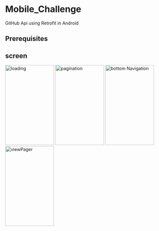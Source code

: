 # Mobile_Challenge
GitHub Api using Retrofit in Android



## Prerequisites


## screen


<img src="https://github.com/leylaBenAissaoui/Mobile_Challenge/blob/master/loading.gif" width="156" height="256" title="loading">
<img src="https://github.com/leylaBenAissaoui/Mobile_Challenge/blob/master/pagination.gif" width="156" height="256" title="pagination">
<img src="https://github.com/leylaBenAissaoui/Mobile_Challenge/blob/master/bottomNav.gif" width="156" height="256" title="bottom Navigation">
<img src="https://github.com/leylaBenAissaoui/Mobile_Challenge/blob/master/viewPager.gif" width="156" height="256" title="viewPager">
